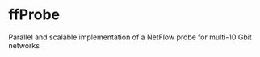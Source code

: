 ffProbe
=======

Parallel and scalable implementation of a NetFlow probe for multi-10 Gbit networks
